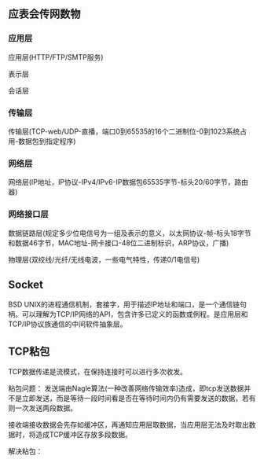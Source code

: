 ## 应表会传网数物

### 应用层
应用层(HTTP/FTP/SMTP服务)

表示层

会话层
### 传输层
传输层(TCP-web/UDP-直播，端口0到65535的16个二进制位-0到1023系统占用-数据包到指定程序)
### 网络层
网络层(IP地址，IP协议-IPv4/IPv6-IP数据包65535字节-标头20/60字节，路由器)
### 网络接口层
数据链路层(规定多少位电信号为一组及表示的意义，以太网协议-帧-标头18字节和数据46字节，MAC地址-网卡接口-48位二进制标识，ARP协议，广播)

物理层(双绞线/光纤/无线电波，一些电气特性，传递0/1电信号)

## Socket
BSD UNIX的进程通信机制，套接字，用于描述IP地址和端口，是一个通信链句柄。可以理解为TCP/IP网络的API，包含许多已定义的函数或例程。是应用层和TCP/IP协议族通信的中间软件抽象层。

## TCP粘包
TCP数据传递是流模式，在保持连接时可以进行多次收发。

粘包问题：
发送端由Nagle算法(一种改善网络传输效率)造成，即tcp发送数据并不是立即发送，而是等待一段时间看是否在等待时间内仍有需要发送的数据，若有则一次发送两段数据。

接收端接收数据会先存如缓冲区，再通知应用层取数据，当应用层无法及时取出数据时，将造成TCP缓冲区存放多段数据。

解决粘包：

